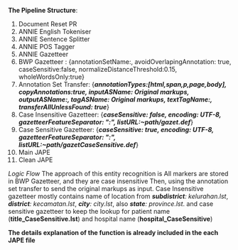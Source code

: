 __The Pipeline Structure__:
  1. Document Reset PR
  2. ANNIE English Tokeniser
  3. ANNIE Sentence Splitter
  4. ANNIE POS Tagger
  5. ANNIE Gazetteer
  6. BWP Gazetteer : {annotationSetName:, avoidOverlapingAnnotation: true, caseSensitive:false, normalizeDistanceThreshold:0.15, wholeWordsOnly:true}
  7. Annotation Set Transfer: {___annotationTypes:[html,span,p,page,body], copyAnnotations:true, inputASName: Original markups, outputASName:, tagASName: Original markups, textTagName:, transferAllUnlessFound: true___} 
  8. Case Insensitive Gazetteer: {___caseSensitive: false, encoding: UTF-8, gazetteerFeatureSeparator: ":", listURL:~path/gazet.def___}
  9. Case Sensitive Gazetteer: {___caseSensitive: true, encoding: UTF-8, gazetteerFeatureSeparator: ":", listURL:~path/gazetCaseSensitive.def___}
  10. Main JAPE
  11. Clean JAPE

_Logic Flow_
The approach of this entity recognition is All markers are stored in BWP Gazetteer, and they are case insensitive 
Then, using the annotation set transfer to send the original markups as input.
Case Insensitive gazetteer mostly contains name of location from ___subdistrict__: kelurahan.lst_, ___district__: kecamatan.lst_, ___city__: city.lst_, also  ___state__: province.lst_.
and case sensitive gazetteer to keep the lookup for patient name (__title_CaseSensitive.lst__) and hospital name (__hospital_CaseSensitive__)

__The details explanation of the function is already included in the each JAPE file__
